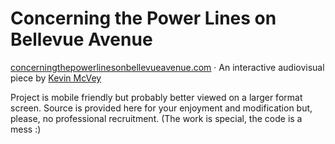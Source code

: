 # Concerning the Power Lines on Bellevue Avenue

[concerningthepowerlinesonbellevueavenue.com](http://concerningthepowerlinesonbellevueavenue.com) &middot; An interactive audiovisual piece by [Kevin McVey](http://kevin.4mcveys.com)

Project is mobile friendly but probably better viewed on a larger format screen. Source is provided here for your enjoyment and modification but, please, no professional recruitment. (The work is special, the code is a mess :)
